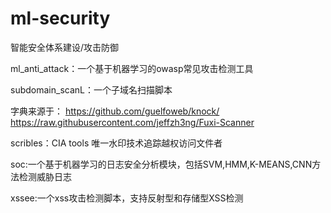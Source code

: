 # ml-security

智能安全体系建设/攻击防御

ml_anti_attack：一个基于机器学习的owasp常见攻击检测工具

subdomain_scanL：一个子域名扫描脚本

字典来源于：
https://github.com/guelfoweb/knock/
https://raw.githubusercontent.com/jeffzh3ng/Fuxi-Scanner

scribles：CIA tools 唯一水印技术追踪越权访问文件者

soc:一个基于机器学习的日志安全分析模块，包括SVM,HMM,K-MEANS,CNN方法检测威胁日志

xssee:一个xss攻击检测脚本，支持反射型和存储型XSS检测
